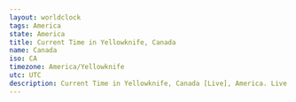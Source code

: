 ```yaml
---
layout: worldclock
tags: America
state: America
title: Current Time in Yellowknife, Canada
name: Canada
iso: CA
timezone: America/Yellowknife
utc: UTC
description: Current Time in Yellowknife, Canada [Live], America. Live update now time in Yellowknife, timezone America/Yellowknife, UTC, Country ISO code & Current Local Time.
---
```


